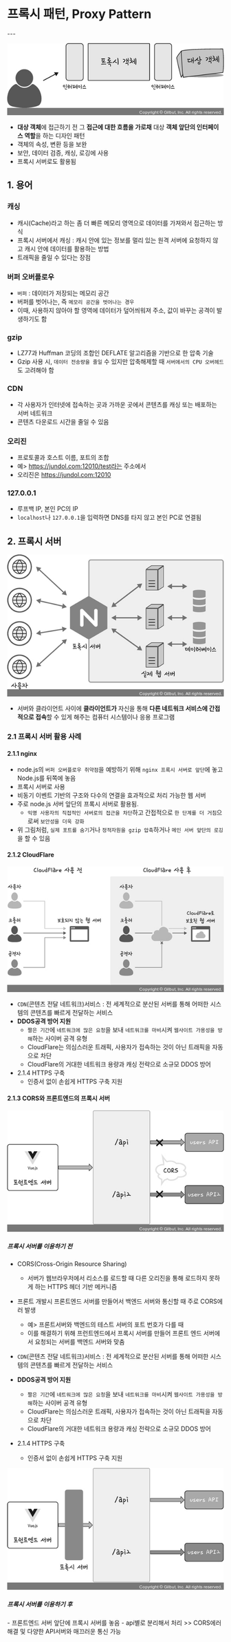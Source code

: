 <h1> 프록시 패턴, Proxy Pattern</h1>
---

![Alt text](../../img/ProxyPattern.jpg)

- **대상 객체**에 접근하기 전 그 **접근에 대한 흐름을 가로채** 대상 **객체 앞단의 인터페이스 역할**을 하는 디자인 패턴
- 객체의 속성, 변환 등을 보완
- 보안, 데이터 검증, 캐싱, 로깅에 사용
- 프록시 서버로도 활용됨
  
**<h2> 1. 용어 </h2>**

**<h3> 캐싱 </h3>**

- 캐시(Cache)라고 하는 좀 더 빠른 메모리 영역으로 데이터를 가져와서 접근하는 방식
- 프록시 서버에서 캐싱 : 캐시 안에 있는 정보를 멀리 있는 원격 서버에 요청하지 않고 캐시 안에 데이터를 활용하는 방법
- 트래픽을 줄일 수 있다는 장점
  
**<h3> 버퍼 오버플로우 </h3>**
- `버퍼` : 데이터가 저장되는 메모리 공간
- 버퍼를 벗어나는, 즉 `메모리 공간을 벗어나는 경우`
- 이때, 사용하지 않아야 할 영역에 데이터가 덮어씌워져 주소, 값이 바꾸는 공격이 발생하기도 함
  
**<h3> gzip </h3>**
- LZ77과 Huffman 코딩의 조합인 DEFLATE 알고리즘을 기반으로 한 압축 기술
- Gzip 사용 시, `데이터 전송량을 줄일` 수 있지만 압축해제할 때 `서버에서의 CPU 오버헤드`도 고려해야 함
  
**<h3> CDN </h3>**
- 각 사용자가 인터넷에 접속하는 곳과 가까운 곳에서 콘텐츠를 캐싱 또는 배포하는 서버 네트워크
- 콘텐츠 다운로드 시간을 줄일 수 있음
  
**<h3> 오리진 </h3>**
- 프로토콜과 호스트 이름, 포트의 조합
- 예> https://jundol.com:12010/test라는 주소에서
- 오리진은 https://jundol.com:12010
  
  
**<h3> 127.0.0.1 </h3>**
- 루프백 IP, 본인 PC의 IP
- `localhost`나 `127.0.0.1`을 입력하면 DNS를 타지 않고 본인 PC로 연결됨
  

**<h2> 2. 프록시 서버 </h2>**

![Alt text](../../img/ProxyPattern1.jpg)

- 서버와 클라이언트 사이에 **클라이언트가** 자신을 통해 **다른 네트워크 서비스에 간접적으로 접속**할 수 있게 해주는 컴퓨터 시스템이나 응용 프로그램


**<h3> 2.1 프록시 서버 활용 사례 </h3>**

**<h4> 2.1.1 nginx </h4>**
- node.js의 `버퍼 오버플로우 취약점`을 예방하기 위해 `nginx 프록시 서버로 앞단`에 놓고 Node.js를 뒤쪽에 놓음
- 프록시 서버로 사용
- 비동기 이벤트 기반의 구조와 다수의 연결을 효과적으로 처리 가능한 웹 서버
- 주로 node.js 서버 앞단의 프록시 서버로 활용됨.
  - `익명 사용자의 직접적인 서버로의 접근을 차단`하고 간접적으로 `한 단계를 더 거침`으로써 `보안성을 더욱 강화`
- 위 그림처럼, `실제 포트를 숨기`거나 `정적자원을 gzip 압축`하거나 `메인 서버 앞단의 로깅`을 할 수 있음
 
**<h4> 2.1.2 CloudFlare </h4>**

![Alt text](../../img/ProxyPattern2.jpg)


- `CDN`(콘텐츠 전달 네트워크)서비스 : 전 세계적으로 분산된 서버를 통해 어떠한 시스템의 콘텐츠를 빠르게 전달하는 서비스
- **DDOS공격 방어 지원**
  - `짤은 기간`에 `네트워크에 많은 요청`을 보내 `네트워크를 마비`시켜 `웹사이트 가용성을 방해`하는 사이버 공격 유형
  - CloudFlare는 의심스러운 트래픽, 사용자가 접속하는 것이 아닌 트래픽을 자동으로 차단
  - CloudFlare의 거대한 네트워크 용량과 캐싱 전략으로 소규모 DDOS 방어
- 2.1.4 HTTPS 구축
  - 인증서 없이 손쉽게 HTTPS 구축 지원
 
**<h4> 2.1.3 CORS와 프론트엔드의 프록시 서버 </h4>**
![Alt text](../../img/ProxyPattern3.jpg)
<h5>프록시 서버를 이용하기 전</h5>

- CORS(Cross-Origin Resource Sharing)
  - 서버가 웹브라우저에서 리소스를  로드할 때 다른 오리진을 통해 로드하지 못하게 하는 HTTPS 헤더 기반 메커니즘
- 프론트 개발시 프론트엔드 서버를 만들어서 백엔드 서버와 통신할 때 주로 CORS에러 발생
  - 예> 프론트서버와 백엔드의 테스트 서버의 포트 번호가 다를 때
  - 이를 해결하기 위해 프런트엔드에서 프록시 서버를 만들어 프론트 엔드 서버에서 요청되는 서버를 백엔드 서버와 맞춤

- `CDN`(콘텐츠 전달 네트워크)서비스 : 전 세계적으로 분산된 서버를 통해 어떠한 시스템의 콘텐츠를 빠르게 전달하는 서비스
- **DDOS공격 방어 지원**
  - `짤은 기간`에 `네트워크에 많은 요청`을 보내 `네트워크를 마비`시켜 `웹사이트 가용성을 방해`하는 사이버 공격 유형
  - CloudFlare는 의심스러운 트래픽, 사용자가 접속하는 것이 아닌 트래픽을 자동으로 차단
  - CloudFlare의 거대한 네트워크 용량과 캐싱 전략으로 소규모 DDOS 방어
- 2.1.4 HTTPS 구축
  - 인증서 없이 손쉽게 HTTPS 구축 지원

![Alt text](../../img/ProxyPattern4.jpg)
<h5>프록시 서버를 이용하기 후</h5>
- 프론트엔드 서버 앞단에 프록시 서버를 놓음
- api별로 분리해서 처리 >> CORS에러 해결 및 다양한 API서버와 매끄러운 통신 가능